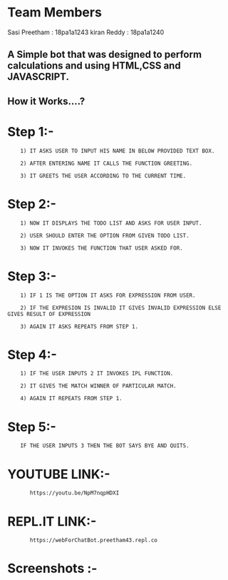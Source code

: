 
# Team Members
   Sasi Preetham : 18pa1a1243
   kiran Reddy : 18pa1a1240
 
## A Simple bot that was designed to perform calculations and  using HTML,CSS and JAVASCRIPT.

## How it Works....?

# Step 1:-

        1) IT ASKS USER TO INPUT HIS NAME IN BELOW PROVIDED TEXT BOX.
        
        2) AFTER ENTERING NAME IT CALLS THE FUNCTION GREETING.
        
        3) IT GREETS THE USER ACCORDING TO THE CURRENT TIME.
        
# Step 2:-

        1) NOW IT DISPLAYS THE TODO LIST AND ASKS FOR USER INPUT.
        
        2) USER SHOULD ENTER THE OPTION FROM GIVEN TODO LIST.
        
        3) NOW IT INVOKES THE FUNCTION THAT USER ASKED FOR.
 
# Step 3:-
    
        1) IF 1 IS THE OPTION IT ASKS FOR EXPRESSION FROM USER.
        
        2) IF THE EXPRESION IS INVALID IT GIVES INVALID EXPRESSION ELSE GIVES RESULT OF EXPRESSION
        
        3) AGAIN IT ASKS REPEATS FROM STEP 1.
     
# Step 4:-

        1) IF THE USER INPUTS 2 IT INVOKES IPL FUNCTION.
        
        2) IT GIVES THE MATCH WINNER OF PARTICULAR MATCH.
        
        4) AGAIN IT REPEATS FROM STEP 1.
        
# Step 5:-
        IF THE USER INPUTS 3 THEN THE BOT SAYS BYE AND QUITS.
        
# YOUTUBE LINK:-
         
           https://youtu.be/NpM7nqpHDXI
           
# REPL.IT LINK:-

           https://webForChatBot.preetham43.repl.co
           
 # Screenshots :-
          
   
           


